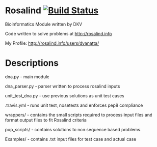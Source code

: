 Rosalind  [![Build Status](https://travis-ci.org/dvanatta/Rosalind.svg?branch=master)](https://travis-ci.org/dvanatta/Rosalind)
========

Bioinformatics Module written by DKV

Code written to solve problems at http://rosalind.info

My Profile: http://rosalind.info/users/dvanatta/


Descriptions
============
dna.py -  main module

dna_parser.py - parser written to process rosalind inputs

unit_test_dna.py - use previous solutions as unit test cases

.travis.yml - runs unit test, nosetests and enforces pep8 compliance

wrappers/ - contains the small scripts required to process input files and format output files to fit Rosalind criteria

pop_scripts/ - contains solutions to non sequence based problems

Examples/ - contains .txt input files for test case and actual case
